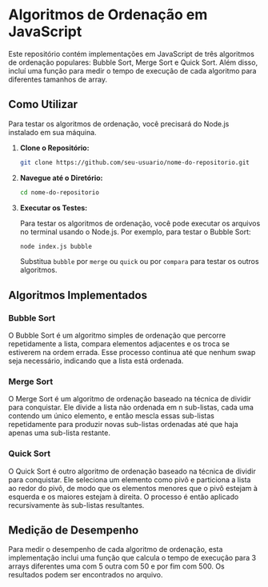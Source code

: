 Algoritmos de Ordenação em JavaScript
=====================================

Este repositório contém implementações em JavaScript de três algoritmos de ordenação populares: Bubble Sort, Merge Sort e Quick Sort. Além disso, incluí uma função para medir o tempo de execução de cada algoritmo para diferentes tamanhos de array.

Como Utilizar
-------------

Para testar os algoritmos de ordenação, você precisará do Node.js instalado em sua máquina.

1. **Clone o Repositório:**

   ```bash
   git clone https://github.com/seu-usuario/nome-do-repositorio.git
   ```

2. **Navegue até o Diretório:**

   ```bash
   cd nome-do-repositorio
   ```

3. **Executar os Testes:**

   Para testar os algoritmos de ordenação, você pode executar os arquivos no terminal usando o Node.js. Por exemplo, para testar o Bubble Sort:

   ```bash
   node index.js bubble
   ```

   Substitua `bubble` por `merge` ou `quick` ou por `compara` para testar os outros algoritmos.

Algoritmos Implementados
------------------------

### Bubble Sort

O Bubble Sort é um algoritmo simples de ordenação que percorre repetidamente a lista, compara elementos adjacentes e os troca se estiverem na ordem errada. Esse processo continua até que nenhum swap seja necessário, indicando que a lista está ordenada.

### Merge Sort

O Merge Sort é um algoritmo de ordenação baseado na técnica de dividir para conquistar. Ele divide a lista não ordenada em n sub-listas, cada uma contendo um único elemento, e então mescla essas sub-listas repetidamente para produzir novas sub-listas ordenadas até que haja apenas uma sub-lista restante.

### Quick Sort

O Quick Sort é outro algoritmo de ordenação baseado na técnica de dividir para conquistar. Ele seleciona um elemento como pivô e particiona a lista ao redor do pivô, de modo que os elementos menores que o pivô estejam à esquerda e os maiores estejam à direita. O processo é então aplicado recursivamente às sub-listas resultantes.

Medição de Desempenho
----------------------

Para medir o desempenho de cada algoritmo de ordenação, esta implementação inclui uma função que calcula o tempo de execução para 3 arrays diferentes uma com 5 outra com 50 e por fim com 500. Os resultados podem ser encontrados no arquivo.
